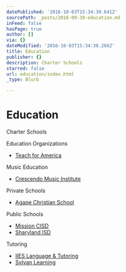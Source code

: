 ```yaml
---
datePublished: '2016-10-03T15:34:30.641Z'
sourcePath: _posts/2016-09-30-education.md
inFeed: false
hasPage: true
author: []
via: {}
dateModified: '2016-10-03T15:34:30.266Z'
title: Education
publisher: {}
description: Charter Schools
starred: false
url: education/index.html
_type: Blurb

---
```

# Education

Charter Schools

Education Organizations

* [Teach for America][0]

Music Education

* [Crescendo Music Institute][1]

Private Schools

* [Agape Christian School][2]

Public Schools

* [Mission CISD][3]
* [Sharyland ISD][4]

Tutoring

* [IIES Language & Tutoring][5]
* [Sylvan Learning][6]

[0]: https://riograndevalley.teachforamerica.org/ "Teach for America RGV"
[1]: http://directory.missionchamber.com/listing/crescendo-music-institute/ "Crescendo Music Institute"
[2]: http://www.agapeschoolmission.com/ "Agape Christian School"
[3]: http://www.mcisd.net/ "Mission CISD"
[4]: http://www.sharylandisd.org/ "Sharyland ISD"
[5]: http://directory.missionchamber.com/listing/iies-language-tutoring-center/ "IIES Language & Tutoring"
[6]: http://locations.sylvanlearning.com/us/mcallen-tx/satellite/80746 "Sylvan Learning"